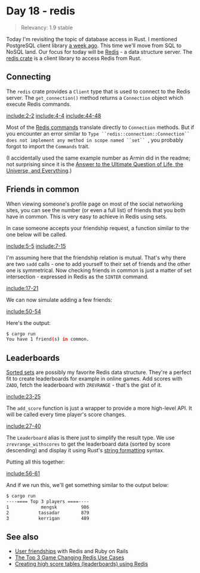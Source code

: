 # Day 18 - redis

> Relevancy: 1.9 stable

Today I'm revisiting the topic of database access in Rust. I mentioned PostgreSQL client library [a week ago](https://siciarz.net/24-days-of-rust-postgres/). This time we'll move from SQL to NoSQL land. Our focus for today will be [Redis](http://redis.io/) - a data structure server. The [redis crate](https://crates.io/crates/redis) is a client library to access Redis from Rust.

Connecting
----------

The `redis` crate provides a `Client` type that is used to connect to the Redis server. The `get_connection()` method returns a `Connection` object which execute Redis commands.

[include:2-2](../../vol1/src/day18.rs)
[include:4-4](../../vol1/src/day18.rs)
[include:44-48](../../vol1/src/day18.rs)

Most of the [Redis commands](http://redis.io/commands) translate directly to `Connection` methods. But if you encounter an error similar to `Type ``redis::connection::Connection`` does not implement any method in scope named ``set`` `, you probably forgot to import the `Commands` trait.

(I accidentally used the same example number as Armin did in the readme; not surprising since it is the [Answer to the Ultimate Question of Life, the Universe, and Everything](http://en.wikipedia.org/wiki/Phrases_from_The_Hitchhiker%27s_Guide_to_the_Galaxy#Answer_to_the_Ultimate_Question_of_Life.2C_the_Universe.2C_and_Everything_.2842.29).)

Friends in common
-----------------

When viewing someone's profile page on most of the social networking sites, you can see the number (or even a full list) of friends that you both have in common. This is very easy to achieve in Redis using sets.

In case someone accepts your friendship request, a function similar to the one below will be called.

[include:5-5](../../vol1/src/day18.rs)
[include:7-15](../../vol1/src/day18.rs)

I'm assuming here that the friendship relation is mutual. That's why there are two `sadd` calls - one to add yourself to their set of friends and the other one is symmetrical. Now checking friends in common is just a matter of set intersection - expressed in Redis as the `SINTER` command.

[include:17-21](../../vol1/src/day18.rs)

We can now simulate adding a few friends:

[include:50-54](../../vol1/src/day18.rs)

Here's the output:

```sh
$ cargo run
You have 1 friend(s) in common.
```

Leaderboards
------------

[Sorted sets](http://redis.io/commands#sorted_set) are possibly my favorite Redis data structure. They're a perfect fit to create leaderboards for example in online games. Add scores with `ZADD`, fetch the leaderboard with `ZREVRANGE` - that's the gist of it.

[include:23-25](../../vol1/src/day18.rs)

The `add_score` function is just a wrapper to provide a more high-level API. It will be called every time player's score changes.

[include:27-40](../../vol1/src/day18.rs)

The `Leaderboard` alias is there just to simplify the result type. We use `zrevrange_withscores` to get the leaderboard data (sorted by score descending) and display it using Rust's [string formatting](http://doc.rust-lang.org/std/fmt/) syntax.

Putting all this together:

[include:56-61](../../vol1/src/day18.rs)

And if we run this, we'll get something similar to the output below:

```sh
$ cargo run
----==== Top 3 players ====----
1            mengsk         986
2           tassadar        879
3           kerrigan        489
```

See also
--------

 * [User friendships](http://jimneath.org/2011/03/24/using-redis-with-ruby-on-rails.html#example_uses_in_rails) with Redis and Ruby on Rails
 * [The Top 3 Game Changing Redis Use Cases](https://redislabs.com/blog/the-top-3-game-changing-redis-use-cases)
 * [Creating high score tables (leaderboards) using Redis](http://www.agoragames.com/blog/2011/01/01/creating-high-score-tables-leaderboards-using-redis/)
